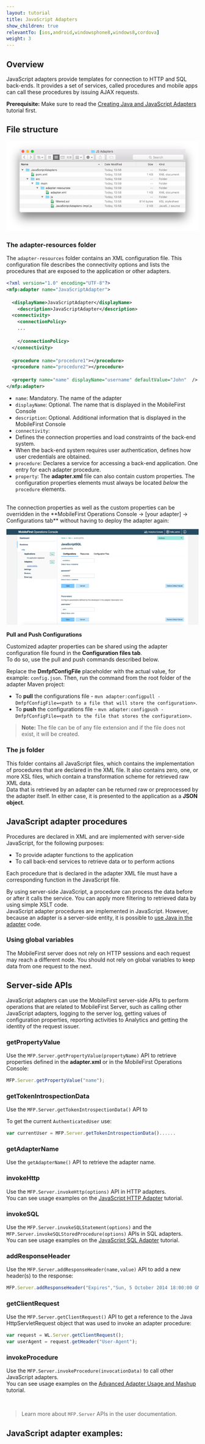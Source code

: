 ```yaml
---
layout: tutorial
title: JavaScript Adapters
show_children: true
relevantTo: [ios,android,windowsphone8,windows8,cordova]
weight: 3
---
```

## Overview
JavaScript adapters provide templates for connection to HTTP and SQL back-ends. It provides a set of services, called procedures and mobile apps can call these procedures by issuing AJAX requests.


**Prerequisite:** Make sure to read the [Creating Java and JavaScript Adapters](../creating-adapters) tutorial first.

## File structure

![mvn-adapter](js-adapter-fs.png)

### The adapter-resources folder  
The `adapter-resources` folder contains an XML configuration file. This configuration file describes the connectivity options and lists the procedures that are exposed to the application or other adapters.

```xml
<?xml version="1.0" encoding="UTF-8"?>
<mfp:adapter name="JavaScriptAdapter">

  <displayName>JavaScriptAdapter</displayName>
	<description>JavaScriptAdapter</description>
  <connectivity>
    <connectionPolicy>
    ...

    </connectionPolicy>
  </connectivity>

  <procedure name="procedure1"></procedure>
  <procedure name="procedure2"></procedure>

  <property name="name" displayName="username" defaultValue="John"  />
</mfp:adapter>
```
* `name`: Mandatory. The name of the adapter
* `displayName`: Optional. The name that is displayed in the MobileFirst Console
* `description`: Optional. Additional information that is displayed in the MobileFirst Console
* `connectivity`:
 * Defines the connection properties and load constraints of the back-end system.
 * When the back-end system requires user authentication, defines how user credentials are obtained.
* `procedure`: Declares a service for accessing a back-end application. One entry for each adapter procedure.
* `property`: The **adapter.xml** file can also contain custom properties. The configuration properties elements must always be located *below* the `procedure` elements.

<br>
The connection properties as well as the custom properties can be overridden in the **MobileFirst Operations Console → [your adapter] → Configurations tab** without having to deploy the adapter again:

![Console properties](console-properties.png)

**Pull and Push Configurations**

Customized adapter properties can be shared using the adapter configuration file found in the **Configuration files tab**.  
To do so, use the pull and push commands described below.  

Replace the **DmfpfConfigFile** placeholder with the actual value, for example: `config.json`. Then, run the command from the root folder of the adapter Maven project:

* To **pull** the configurations file - `mvn adapter:configpull -DmfpfConfigFile=<path to a file that will store the configuration>`.
* To **push** the configurations file - `mvn adapter:configpush -DmfpfConfigFile=<path to the file that stores the configuration>`.

> <span class="glyphicon glyphicon-info-sign" aria-hidden="true"></span> **Note:** The file can be of any file extension and if the file does not exist, it will be created.

### The js folder
This folder contains all JavaScript files, which contains the implementation of procedures that are declared in the XML file. It also contains zero, one, or more XSL files, which contain a transformation scheme for retrieved raw XML data.  
Data that is retrieved by an adapter can be returned raw or preprocessed by the adapter itself. In either case, it is presented to the application as a **JSON object**.

## JavaScript adapter procedures
Procedures are declared in XML and are implemented with server-side JavaScript, for the following purposes:

* To provide adapter functions to the application
* To call back-end services to retrieve data or to perform actions

Each procedure that is declared in the adapter XML file must have a corresponding function in the JavaScript file.

By using server-side JavaScript, a procedure can process the data before or after it calls the service. You can apply more filtering to retrieved data by using simple XSLT code.  
JavaScript adapter procedures are implemented in JavaScript. However, because an adapter is a server-side entity, it is possible to [use Java in the adapter](../javascript-adapters/using-java-adapters) code.

### Using global variables
The MobileFirst server does not rely on HTTP sessions and each request may reach a different node. You should not rely on global variables to keep data from one request to the next.

## Server-side APIs
JavaScript adapters can use the MobileFirst server-side APIs to perform operations that are related to MobileFirst Server, such as calling other JavaScript adapters, logging to the server log, getting values of configuration properties, reporting activities to Analytics and getting the identity of the request issuer.  

### getPropertyValue
Use the `MFP.Server.getPropertyValue(propertyName)` API to retrieve properties defined in the **adapter.xml** or in the MobileFirst Operations Console:

```js
MFP.Server.getPropertyValue("name");
```

### getTokenIntrospectionData

Use the `MFP.Server.getTokenIntrospectionData()` API to

To get the current `AuthenticatedUser` use:

```js
var currentUser = MFP.Server.getTokenIntrospectionData()......
```

### getAdapterName
Use the `getAdapterName()` API to retrieve the adapter name.

### invokeHttp
Use the `MFP.Server.invokeHttp(options)` API in HTTP adapters.  
You can see usage examples on the [JavaScript HTTP Adapter](js-http-adapter) tutorial.

### invokeSQL
Use the `MFP.Server.invokeSQLStatement(options)` and the `MFP.Server.invokeSQLStoredProcedure(options)` APIs in SQL adapters.  
You can see usage examples on the [JavaScript SQL Adapter](js-sql-adapter) tutorial.

### addResponseHeader
Use the `MFP.Server.addResponseHeader(name,value)` API to add a new header(s) to the response:

```js
MFP.Server.addResponseHeader("Expires","Sun, 5 October 2014 18:00:00 GMT");
```
### getClientRequest
Use the `MFP.Server.getClientRequest()` API to get a reference to the Java HttpServletRequest object that was used to invoke an adapter procedure:

```js
var request = WL.Server.getClientRequest();
var userAgent = request.getHeader("User-Agent");
```

### invokeProcedure
Use the `MFP.Server.invokeProcedure(invocationData)` to call other JavaScript adapters.  
You can see usage examples on the [Advanced Adapter Usage and Mashup](advanced-adapter-usage-mashup) tutorial.

<br/>

> Learn more about `MFP.Server` APIs in the user documentation.

## JavaScript adapter examples:
